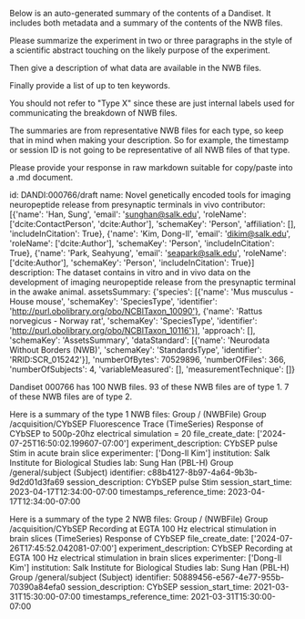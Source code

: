 
Below is an auto-generated summary of the contents of a Dandiset. It includes both metadata and a summary of the contents of the NWB files.

Please summarize the experiment in two or three paragraphs in the style of a scientific abstract touching on the likely purpose of the experiment.

Then give a description of what data are available in the NWB files.

Finally provide a list of up to ten keywords.

You should not refer to "Type X" since these are just internal labels used for communicating the breakdown of NWB files.

The summaries are from representative NWB files for each type, so keep that in mind when making your description. So for example, the timestamp or session ID is not going to be representative of all NWB files of that type.

Please provide your response in raw markdown suitable for copy/paste into a .md document.


id: DANDI:000766/draft
name: Novel genetically encoded tools for imaging neuropeptide release from presynaptic terminals in vivo
contributor: [{'name': 'Han, Sung', 'email': 'sunghan@salk.edu', 'roleName': ['dcite:ContactPerson', 'dcite:Author'], 'schemaKey': 'Person', 'affiliation': [], 'includeInCitation': True}, {'name': 'Kim, Dong-Il', 'email': 'dikim@salk.edu', 'roleName': ['dcite:Author'], 'schemaKey': 'Person', 'includeInCitation': True}, {'name': 'Park, Seahyung', 'email': 'seapark@salk.edu', 'roleName': ['dcite:Author'], 'schemaKey': 'Person', 'includeInCitation': True}]
description: The dataset contains in vitro and in vivo data on the development of imaging neuropeptide release from the presynaptic terminal in the awake animal.
assetsSummary: {'species': [{'name': 'Mus musculus - House mouse', 'schemaKey': 'SpeciesType', 'identifier': 'http://purl.obolibrary.org/obo/NCBITaxon_10090'}, {'name': 'Rattus norvegicus - Norway rat', 'schemaKey': 'SpeciesType', 'identifier': 'http://purl.obolibrary.org/obo/NCBITaxon_10116'}], 'approach': [], 'schemaKey': 'AssetsSummary', 'dataStandard': [{'name': 'Neurodata Without Borders (NWB)', 'schemaKey': 'StandardsType', 'identifier': 'RRID:SCR_015242'}], 'numberOfBytes': 70529896, 'numberOfFiles': 366, 'numberOfSubjects': 4, 'variableMeasured': [], 'measurementTechnique': []}

Dandiset 000766 has 100 NWB files.
93 of these NWB files are of type 1.
7 of these NWB files are of type 2.


Here is a summary of the type 1 NWB files:
  Group / (NWBFile) 
  Group /acquisition/CYbSEP Fluorescence Trace (TimeSeries) Response of CYbSEP to 500p-20hz electrical simulation = 20
  file_create_date: ['2024-07-25T16:50:02.199607-07:00']
  experiment_description: CYbSEP pulse Stim in acute brain slice
  experimenter: ['Dong-Il Kim']
  institution: Salk Institute for Biological Studies
  lab: Sung Han (PBL-H)
  Group /general/subject (Subject) 
  identifier: c88b4127-8b97-4a64-9b3b-9d2d01d3fa69
  session_description: CYbSEP pulse Stim
  session_start_time: 2023-04-17T12:34:00-07:00
  timestamps_reference_time: 2023-04-17T12:34:00-07:00


Here is a summary of the type 2 NWB files:
  Group / (NWBFile) 
  Group /acquisition/CYbSEP Recording at EGTA 100 Hz electrical stimulation in brain slices (TimeSeries) Response of CYbSEP 
  file_create_date: ['2024-07-26T17:45:52.042081-07:00']
  experiment_description: CYbSEP Recording at EGTA 100 Hz electrical stimulation in brain slices 
  experimenter: ['Dong-Il Kim']
  institution: Salk Institute for Biological Studies
  lab: Sung Han (PBL-H)
  Group /general/subject (Subject) 
  identifier: 50889456-e567-4e77-955b-70390a84efa0
  session_description: CYbSEP 
  session_start_time: 2021-03-31T15:30:00-07:00
  timestamps_reference_time: 2021-03-31T15:30:00-07:00
